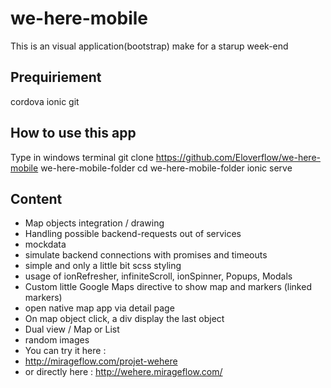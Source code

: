 # we-here-mobile

This is an visual application(bootstrap) make for a starup week-end

## Prequiriement

cordova
ionic
git

## How to use this app

Type in windows terminal
git clone https://github.com/Eloverflow/we-here-mobile we-here-mobile-folder
cd we-here-mobile-folder
ionic serve

## Content

- Map objects integration / drawing
- Handling possible backend-requests out of services
- mockdata
- simulate backend connections with promises and timeouts
- simple and only a little bit scss styling
- usage of ionRefresher, infiniteScroll, ionSpinner, Popups, Modals
- Custom little Google Maps directive to show map and markers (linked markers)
- open native map app via detail page
- On map object click, a div display the last object 
- Dual view / Map or List
- random images
- You can try it here : 
- http://mirageflow.com/projet-wehere 
- or directly here : http://wehere.mirageflow.com/
